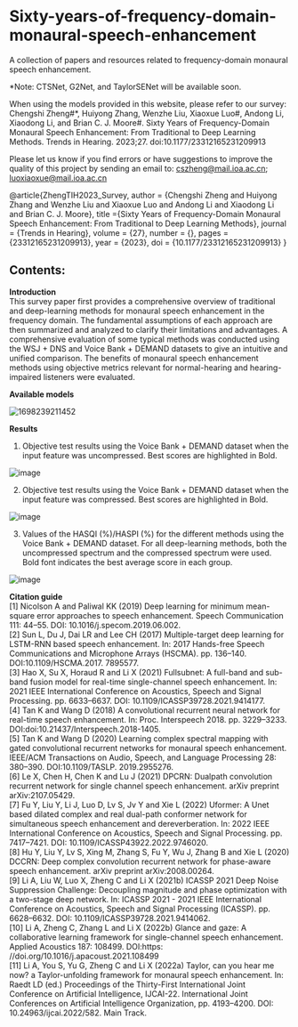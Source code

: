 # Sixty-years-of-frequency-domain-monaural-speech-enhancement
A collection of papers and resources related to frequency-domain monaural speech enhancement. 

*Note: CTSNet, G2Net, and TaylorSENet will be available soon. 

When using the models provided in this website, please refer to our survey:<br>
Chengshi Zheng#*, Huiyong Zhang, Wenzhe Liu, Xiaoxue Luo#, Andong Li, Xiaodong Li, and Brian C. J. Moore#. Sixty Years of Frequency-Domain Monaural Speech Enhancement: From Traditional to Deep Learning Methods. Trends in Hearing. 2023;27. doi:10.1177/23312165231209913<br>

Please let us know if you find errors or have suggestions to improve the quality of this project by sending an email to: cszheng@mail.ioa.ac.cn; luoxiaoxue@mail.ioa.ac.cn<br> 

@article{ZhengTIH2023_Survey,
author = {Chengshi Zheng and Huiyong Zhang and Wenzhe Liu and Xiaoxue Luo and Andong Li and Xiaodong Li and Brian C. J. Moore},
title ={Sixty Years of Frequency-Domain Monaural Speech Enhancement: From Traditional to Deep Learning Methods},
journal = {Trends in Hearing},
volume = {27},
number = {},
pages = {23312165231209913},
year = {2023},
doi = {10.1177/23312165231209913}
}<br>

## Contents:<br>
**Introduction**<br>
This survey paper first provides a comprehensive overview of traditional and deep-learning methods for monaural speech enhancement in the frequency domain. The fundamental assumptions of each approach are then summarized and analyzed to clarify their limitations and advantages. A comprehensive evaluation of some typical methods was conducted using the WSJ + DNS and Voice Bank + DEMAND datasets to give an intuitive and unified comparison. The benefits of monaural speech enhancement methods using objective metrics relevant for normal-hearing and hearing-impaired listeners were evaluated.

**Available models**<br>

![1698239211452](https://github.com/cszheng-ioa/Sixty-years-of-frequency-domain-monaural-speech-enhancement/assets/61300032/5a1496fa-a6ef-4f25-9432-2325d50d6cf5)


**Results**<br>
1.	Objective test results using the Voice Bank + DEMAND dataset when the input feature was uncompressed. Best scores are highlighted in Bold.

![image](https://github.com/cszheng-ioa/Sixty-years-of-frequency-domain-monaural-speech-enhancement/assets/61300032/76610ec0-6f92-4b35-aa33-37fcecff683c)
 
2.	Objective test results using the Voice Bank + DEMAND dataset when the input feature was compressed. Best scores are highlighted in Bold.

![image](https://github.com/cszheng-ioa/Sixty-years-of-frequency-domain-monaural-speech-enhancement/assets/61300032/d9eea377-44f4-4ea6-a1c6-6508ab9bff08)
 
3.	Values of the HASQI (%)/HASPI (%) for the different methods using the Voice Bank + DEMAND dataset. For all deep-learning methods, both the uncompressed spectrum and the compressed spectrum were used. Bold font indicates the best average score in each group.

![image](https://github.com/cszheng-ioa/Sixty-years-of-frequency-domain-monaural-speech-enhancement/assets/61300032/c3f47b02-8a7f-4038-bf0e-6a430ada095b)

**Citation guide**<br>
[1] Nicolson A and Paliwal KK (2019) Deep learning for minimum mean-square error approaches to speech enhancement. Speech Communication 111: 44–55. DOI: 10.1016/j.specom.2019.06.002.<br>
[2] Sun L, Du J, Dai LR and Lee CH (2017) Multiple-target deep learning for LSTM-RNN based speech enhancement. In: 2017 Hands-free Speech Communications and Microphone Arrays (HSCMA). pp. 136–140. DOI:10.1109/HSCMA.2017. 7895577.<br>
[3] Hao X, Su X, Horaud R and Li X (2021) Fullsubnet: A full-band and sub-band fusion model for real-time single-channel speech enhancement. In: 2021 IEEE International Conference on Acoustics, Speech and Signal Processing. pp. 6633–6637. DOI: 10.1109/ICASSP39728.2021.9414177.<br>
[4] Tan K and Wang D (2018) A convolutional recurrent neural network for real-time speech enhancement. In: Proc. Interspeech 2018. pp. 3229–3233. DOI:doi:10.21437/Interspeech.2018-1405.<br>
[5] Tan K and Wang D (2020) Learning complex spectral mapping with gated convolutional recurrent networks for monaural speech enhancement. IEEE/ACM Transactions on Audio, Speech, and Language Processing 28: 380–390. DOI:10.1109/TASLP. 2019.2955276.<br>
[6] Le X, Chen H, Chen K and Lu J (2021) DPCRN: Dualpath convolution recurrent network for single channel speech enhancement. arXiv preprint arXiv:2107.05429.<br>
[7] Fu Y, Liu Y, Li J, Luo D, Lv S, Jv Y and Xie L (2022) Uformer: A Unet based dilated complex and real dual-path conformer network for simultaneous speech enhancement and dereverberation. In: 2022 IEEE International Conference on Acoustics, Speech and Signal Processing. pp. 7417–7421. DOI: 10.1109/ICASSP43922.2022.9746020.<br>
[8] Hu Y, Liu Y, Lv S, Xing M, Zhang S, Fu Y, Wu J, Zhang B and Xie L (2020) DCCRN: Deep complex convolution recurrent network for phase-aware speech enhancement. arXiv preprint arXiv:2008.00264.<br>
[9] Li A, Liu W, Luo X, Zheng C and Li X (2021b) ICASSP 2021 Deep Noise Suppression Challenge: Decoupling magnitude and phase optimization with a two-stage deep network. In: ICASSP 2021 - 2021 IEEE International Conference on Acoustics, Speech and Signal Processing (ICASSP). pp. 6628–6632. DOI: 10.1109/ICASSP39728.2021.9414062.<br>
[10] Li A, Zheng C, Zhang L and Li X (2022b) Glance and gaze: A collaborative learning framework for single-channel speech enhancement. Applied Acoustics 187: 108499. DOI:https: //doi.org/10.1016/j.apacoust.2021.108499<br>
[11] Li A, You S, Yu G, Zheng C and Li X (2022a) Taylor, can you hear me now? a Taylor-unfolding framework for monaural speech enhancement. In: Raedt LD (ed.) Proceedings of the Thirty-First International Joint Conference on Artificial Intelligence, IJCAI-22. International Joint Conferences on Artificial Intelligence Organization, pp. 4193–4200. DOI: 10.24963/ijcai.2022/582. Main Track.<br>
